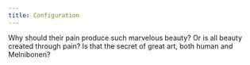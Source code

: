 ```yaml
---
title: Configuration
---
```


<Epigraph author="Elric, Elric of Melniboné">
    Why should their pain produce such marvelous beauty? Or is all beauty created through pain? Is that the secret of great art, both human and Melnibonen?
</Epigraph>
